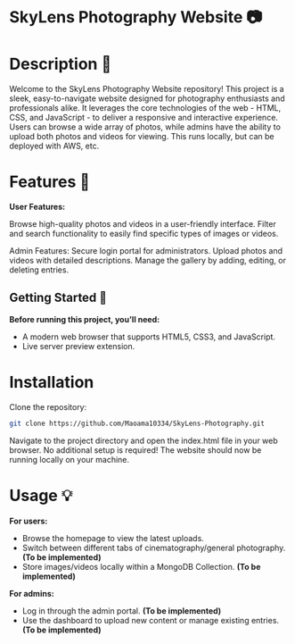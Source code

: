  # SkyLens Photography Website 📷

# **Description** 📝

Welcome to the SkyLens Photography Website repository! This project is a sleek, easy-to-navigate website designed for photography enthusiasts and professionals alike. It leverages the core technologies of the web - HTML, CSS, and JavaScript - to deliver a responsive and interactive experience. Users can browse a wide array of photos, while admins have the ability to upload both photos and videos for viewing. This runs locally, but can be deployed with AWS, etc.

# **Features** 🌟

**User Features:**

Browse high-quality photos and videos in a user-friendly interface.
Filter and search functionality to easily find specific types of images or videos.

Admin Features:
Secure login portal for administrators.
Upload photos and videos with detailed descriptions.
Manage the gallery by adding, editing, or deleting entries.

## Getting Started 🚀

**Before running this project, you'll need:**

- A modern web browser that supports HTML5, CSS3, and JavaScript.
- Live server preview extension.
  
# Installation
Clone the repository:

```bash
git clone https://github.com/Maoama10334/SkyLens-Photography.git
```

Navigate to the project directory and open the index.html file in your web browser.
No additional setup is required! The website should now be running locally on your machine.

# **Usage 💡**

 **For users:**

- Browse the homepage to view the latest uploads.
- Switch between different tabs of cinematography/general photography. **(To be implemented)**
- Store images/videos locally within a MongoDB Collection. **(To be implemented)**

 **For admins:**

- Log in through the admin portal. **(To be implemented)**
- Use the dashboard to upload new content or manage existing entries. **(To be implemented)**


